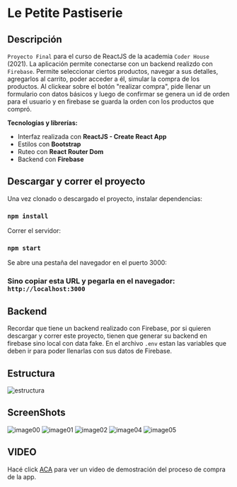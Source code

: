 # Le Petite Pastiserie

## Descripción

`Proyecto Final` para el curso de ReactJS de la academia `Coder House` (2021).
La aplicación permite conectarse con un backend realizdo con `Firebase`.
Permite seleccionar ciertos productos, navegar a sus detalles, agregarlos al carrito, poder acceder a él, simular la compra de los productos.
Al clickear sobre el botón "realizar compra", pide llenar un formulario con datos básicos y luego de confirmar
se genera un id de orden para el usuario y en firebase se guarda la orden con los productos que compró.

**Tecnologías y librerías:**

-   Interfaz realizada con **ReactJS - Create React App**
-   Estilos con **Bootstrap**
-   Ruteo con **React Router Dom**
-   Backend con **Firebase**

## Descargar y correr el proyecto

Una vez clonado o descargado el proyecto, instalar dependencias:

### `npm install`

Correr el servidor:

### `npm start`

Se abre una pestaña del navegador en el puerto 3000:

### Sino copiar esta URL y pegarla en el navegador: `http://localhost:3000`

## Backend

Recordar que tiene un backend realizado con Firebase, por si quieren descargar y correr este proyecto, tienen que generar su backend en firebase sino local con data fake.
En el archivo `.env` estan las variables que deben ir para poder llenarlas con sus datos de Firebase.

## Estructura

![estructura](https://firebasestorage.googleapis.com/v0/b/app-de-dulces.appspot.com/o/assets%2F7.jpg?alt=media&token=2d42925e-0d05-4337-a2a1-93e209ff04f6)

## ScreenShots

![image00](https://firebasestorage.googleapis.com/v0/b/app-de-dulces.appspot.com/o/assets%2F1.jpg?alt=media&token=182abd6a-9acd-4030-8ba7-d43548814091)
![image01](https://firebasestorage.googleapis.com/v0/b/app-de-dulces.appspot.com/o/assets%2F2.jpg?alt=media&token=9d443261-e857-4613-8149-1bbfd843c757)
![image02](https://firebasestorage.googleapis.com/v0/b/app-de-dulces.appspot.com/o/assets%2F3.jpg?alt=media&token=fcd70311-1323-4626-9654-9e1e0760d16a)
![image04](https://firebasestorage.googleapis.com/v0/b/app-de-dulces.appspot.com/o/assets%2F4.jpg?alt=media&token=1865d70f-d977-4f55-b2f8-01a960f674f6)
![image05](https://firebasestorage.googleapis.com/v0/b/app-de-dulces.appspot.com/o/assets%2F5.jpg?alt=media&token=a1a75399-1723-4125-a856-c3b583c5fae2)

## VIDEO

Hacé click [ACA](https://www.youtube.com/watch?v=6-zm3eOkLoc) para ver un video de demostración del proceso de compra de la app.
